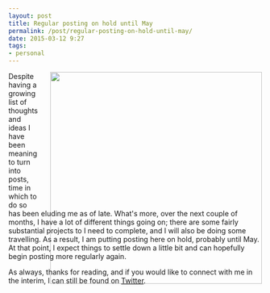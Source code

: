 ```yaml
---
layout: post
title: Regular posting on hold until May
permalink: /post/regular-posting-on-hold-until-may/
date: 2015-03-12 9:27
tags:
- personal
---
```

<div style="float: right; margin: 0px 1px 0px 20px; width: 420px; height: 270px;"><img src="https://dl.dropboxusercontent.com/u/3897986/Jake%20Blog%20Images/notebook_pen.jpg" width="420"></div>

Despite having a growing list of thoughts and ideas I have been meaning to turn into posts, time in which to do so has been eluding me as of late. What's more, over the next couple of months, I have a lot of different things going on; there are some fairly substantial projects to I need to complete, and I will also be doing some travelling. As a result, I am putting posting here on hold, probably until May. At that point, I expect things to settle down a little bit and can hopefully begin posting more regularly again.

As always, thanks for reading, and if you would like to connect with me in the interim, I can still be found on [Twitter](http://twitter.com/jakebelder).
